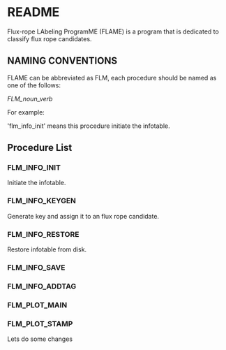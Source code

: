 # README

Flux-rope LAbeling ProgramME (FLAME) is a program that is dedicated to classify
flux rope candidates.

## NAMING CONVENTIONS

FLAME can be abbreviated as FLM, each procedure should be named as one of the
follows:

*FLM_noun_verb*

For example:

'flm_info_init'
 means this procedure initiate the infotable.

 ## Procedure List
 
 ### FLM_INFO_INIT

 Initiate the infotable.

 ### FLM_INFO_KEYGEN

 Generate key and assign it to an flux rope candidate.

 ### FLM_INFO_RESTORE

 Restore infotable from disk.

 ### FLM_INFO_SAVE

 ### FLM_INFO_ADDTAG

 ### FLM_PLOT_MAIN

 ### FLM_PLOT_STAMP
 
 Lets do some changes
